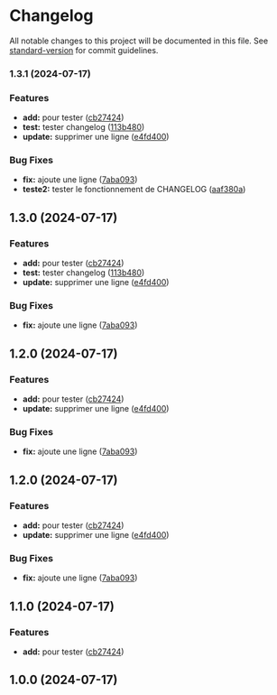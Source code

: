 # Changelog

All notable changes to this project will be documented in this file. See [standard-version](https://github.com/conventional-changelog/standard-version) for commit guidelines.

### 1.3.1 (2024-07-17)


### Features

* **add:** pour tester ([cb27424](https://github.com/khadija-AC/husky-project/commit/cb27424e0c007bf356426bbb5363a05fcc505463))
* **test:** tester changelog ([113b480](https://github.com/khadija-AC/husky-project/commit/113b4808c91910dc3f8efe142792d5fd470cd3cd))
* **update:** supprimer une ligne ([e4fd400](https://github.com/khadija-AC/husky-project/commit/e4fd400dc015da923b3d3e99c8bc9b4c276b7252))


### Bug Fixes

* **fix:** ajoute une ligne ([7aba093](https://github.com/khadija-AC/husky-project/commit/7aba0936b8363856de090d757b31a1e5d3b1b036))
* **teste2:** tester le fonctionnement de CHANGELOG ([aaf380a](https://github.com/khadija-AC/husky-project/commit/aaf380ae0bb08449dd7007d0752b4c6e90daacce))

## 1.3.0 (2024-07-17)


### Features

* **add:** pour tester ([cb27424](https://github.com/khadija-AC/husky-project/commit/cb27424e0c007bf356426bbb5363a05fcc505463))
* **test:** tester changelog ([113b480](https://github.com/khadija-AC/husky-project/commit/113b4808c91910dc3f8efe142792d5fd470cd3cd))
* **update:** supprimer une ligne ([e4fd400](https://github.com/khadija-AC/husky-project/commit/e4fd400dc015da923b3d3e99c8bc9b4c276b7252))


### Bug Fixes

* **fix:** ajoute une ligne ([7aba093](https://github.com/khadija-AC/husky-project/commit/7aba0936b8363856de090d757b31a1e5d3b1b036))

## 1.2.0 (2024-07-17)


### Features

* **add:** pour tester ([cb27424](https://github.com/khadija-AC/husky-project/commit/cb27424e0c007bf356426bbb5363a05fcc505463))
* **update:** supprimer une ligne ([e4fd400](https://github.com/khadija-AC/husky-project/commit/e4fd400dc015da923b3d3e99c8bc9b4c276b7252))


### Bug Fixes

* **fix:** ajoute une ligne ([7aba093](https://github.com/khadija-AC/husky-project/commit/7aba0936b8363856de090d757b31a1e5d3b1b036))

## 1.2.0 (2024-07-17)


### Features

* **add:** pour tester ([cb27424](https://github.com/khadija-AC/husky-project/commit/cb27424e0c007bf356426bbb5363a05fcc505463))
* **update:** supprimer une ligne ([e4fd400](https://github.com/khadija-AC/husky-project/commit/e4fd400dc015da923b3d3e99c8bc9b4c276b7252))


### Bug Fixes

* **fix:** ajoute une ligne ([7aba093](https://github.com/khadija-AC/husky-project/commit/7aba0936b8363856de090d757b31a1e5d3b1b036))

## 1.1.0 (2024-07-17)


### Features

* **add:** pour tester ([cb27424](https://github.com/khadija-AC/husky-project/commit/cb27424e0c007bf356426bbb5363a05fcc505463))

## 1.0.0 (2024-07-17)
